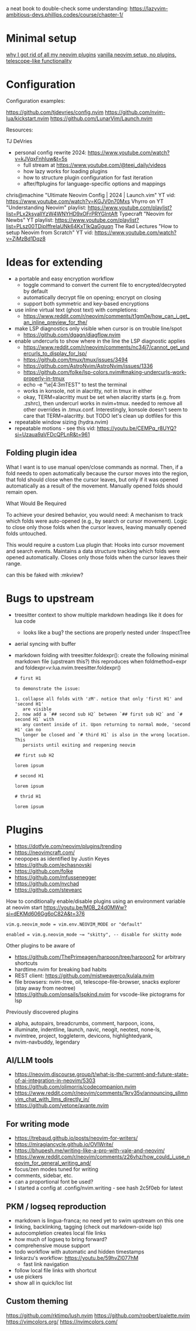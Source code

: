 a neat book to double-check some understanding: <https://lazyvim-ambitious-devs.phillips.codes/course/chapter-1/>

# Minimal setup

[why I got rid of all my neovim plugins](https://yobibyte.github.io/vim.html)
[vanilla neovim setup, no plugins, telescope-like functionality](https://www.youtube.com/watch?v=mQ9gmHHe-nI)

# Configuration

Configuration examples:

<https://github.com/tjdevries/config.nvim>
<https://github.com/nvim-lua/kickstart.nvim>
<https://github.com/LunarVim/Launch.nvim>

Resources:

TJ DeVries

- personal config rewrite 2024: <https://www.youtube.com/watch?v=kJVqxFnhIuw&t=5s>
  - full stream at <https://www.youtube.com/@teej_daily/videos>
  - how lazy works for loading plugins
  - how to structure plugin configuration for fast iteration
  - after/ftplugins for language-specific options and mappings

chris@machine "Ultimate Neovim Config | 2024 | Launch.vim" YT vid: <https://www.youtube.com/watch?v=KGJV0n70Mxs>
Vhyrro on YT "Understanding Neovim" playlist: <https://www.youtube.com/playlist?list=PLx2ksyallYzW4WNYHD9xOFrPRYGlntAft>
Typecraft "Neovim for Newbs" YT playlist: <https://www.youtube.com/playlist?list=PLsz00TDipIffreIaUNk64KxTIkQaGguqn>
The Rad Lectures "How to setup Neovim from Scratch" YT vid: <https://www.youtube.com/watch?v=ZjMzBd1Dqz8>

# Ideas for extending

- a portable and easy encryption workflow
  - toggle command to convert the current file to encrypted/decrypted by default
  - automatically decrypt file on opening; encrypt on closing
  - support both symmetric and key-based encryptions
- use inline virtual text (ghost text) with completions:
  - <https://www.reddit.com/r/neovim/comments/t1gm0e/how_can_i_get_an_inline_preview_for_the/>
- make LSP diagnostics only visible when cursor is on trouble line/spot
  - <https://github.com/dgagn/diagflow.nvim>
- enable undercurls to show where in the line the LSP diagnostic applies
  - <https://www.reddit.com/r/neovim/comments/nc34j7/cannot_get_undercurls_to_display_for_lsp/>
  - <https://github.com/tmux/tmux/issues/3494>
  - <https://github.com/AstroNvim/AstroNvim/issues/1336>
  - <https://github.com/folke/lsp-colors.nvim#making-undercurls-work-properly-in-tmux>
  - echo -e "\e[4:3mTEST" to test the terminal
  - works in konsole, not in alacritty, not in tmux in either
  - okay, TERM=alacritty must be set when alacritty starts (e.g. from .zshrc), then undercurl
    works in nvim+tmux. needed to remove all other overrides in .tmux.conf. Interestingly,
    konsole doesn't seem to care that TERM=alacritty. but TODO let's clean up dotfiles for this
- repeatable window sizing (hydra.nvim)
- repeatable motions - see this vid: https://youtu.be/CEMPq_r8UYQ?si=Uzaua9aVFDcQPLnR&t=961

## Folding plugin idea

What I want is to use manual open/close commands as normal. Then, if a fold
needs to open automatically because the cursor moves into the region, that fold
should close when the cursor leaves, but only if it was opened automatically as
a result of the movement. Manually opened folds should remain open.

What Would Be Required

To achieve your desired behavior, you would need:
A mechanism to track which folds were auto-opened (e.g., by search or cursor movement).
Logic to close only those folds when the cursor leaves, leaving manually opened folds untouched.

This would require a custom Lua plugin that:
Hooks into cursor movement and search events.
Maintains a data structure tracking which folds were opened automatically.
Closes only those folds when the cursor leaves their range.

can this be faked with :mkview?

# Bugs to upstream

- treesitter context to show multiple markdown headings like it does for lua code
  - looks like a bug? the sections are properly nested under :InspectTree
- aerial syncing with buffer
- markdown folding with treesitter.foldexpr(): create the following minimal
  markdown file (upstream this?) this reproduces when foldmethod=expr and
  foldexpr=v:lua.nvim.treesitter.foldexpr()

  ```
  # first H1

  to demonstrate the issue:

  1. collapse all folds with 'zM'. notice that only 'first H1' and 'second H1'
     are visible
  2. now add a `## second sub H2` between `## first sub H2` and `# second H1` with
     any content inside of it. Upon returning to normal mode, 'second H1' can no
     longer be closed and `# third H1` is also in the wrong location. This
     persists until exiting and reopening neovim

  ## first sub H2

  lorem ipsum

  # second H1

  lorem ipsum

  # thrid H1

  lorem ipsum
  ```

# Plugins

- <https://dotfyle.com/neovim/plugins/trending>
- <https://neovimcraft.com/>
- neopopes as identified by Justin Keyes
- <https://github.com/echasnovski>
- <https://github.com/folke>
- <https://github.com/mfussenegger>
- <https://github.com/nvchad>
- <https://github.com/stevearc>

How to conditionally enable/disable plugins using an environment variable at neovim start
<https://youtu.be/M0B_24d0MWw?si=dEKMd606Gg6oC82A&t=376>

```
vim.g.neovim_mode = vim.env.NEOVIM_MODE or "default"

enabled = vim.g.neovim_mode ~= "skitty", -- disable for skitty mode
```

Other plugins to be aware of

- <https://github.com/ThePrimeagen/harpoon/tree/harpoon2> for arbitrary shortcuts
- hardtime.nvim for breaking bad habits
- REST client: <https://github.com/mistweaverco/kulala.nvim>
- file browsers: nvim-tree, oil, telescope-file-browser, snacks explorer (stay away from neotree)
- <https://github.com/onsails/lspkind.nvim> for vscode-like pictograms for lsp

Previously discovered plugins

- alpha, autopairs, breadcrumbs, comment, harpoon, icons,
- illuminate, indentline, launch, navic, neogit, neotest, none-ls,
- nvimtree, project, toggleterm, devicons, highlightedyank,
- nvim-navbuddy, legendary

## AI/LLM tools

- <https://neovim.discourse.group/t/what-is-the-current-and-future-state-of-ai-integration-in-neovim/5303>
- <https://github.com/olimorris/codecompanion.nvim>
- <https://www.reddit.com/r/neovim/comments/1krv35v/announcing_sllmnvim_chat_with_llms_directly_in/>
- <https://github.com/yetone/avante.nvim>

## For writing mode

- <https://trebaud.github.io/posts/neovim-for-writers/>
- <https://miragiancycle.github.io/OVIWrite/>
- <https://bhupesh.me/writing-like-a-pro-with-vale-and-neovim/>
- <https://www.reddit.com/r/neovim/comments/z26vhz/how_could_i_use_neovim_for_general_writing_and/>
- focus/zen modes tuned for writing
- comments, sidebar, etc.
- can a proportional font be used?
- I started a config at .config/nvim.writing - see hash 2c5f0eb for latest

## PKM / logseq reproduction

- markdown is lingua-franca; no need yet to swim upstream on this one
- linking, backlinking, tagging (check out markdown-oxide lsp)
- autocompletion creates local file links
- how much of logseq to bring forward?
- comprehensive mouse support
- todo workflow with automatic and hidden timestamps
- linkarzu's workflow: <https://youtu.be/59hvZl077hM>
  - fast link navigation
- follow local file links with shortcut
- use pickers
- show all in quick/loc list

## Custom theming

<https://github.com/rktjmp/lush.nvim>
<https://github.com/roobert/palette.nvim>
<https://vimcolors.org/>
<https://nvimcolors.com/>
